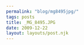 ```yaml
---
permalink: "blog/mg8495jpg/"
tags: posts
title: _MG_8495.JPG
date: 2009-12-22
layout: layouts/post.njk
---
```


